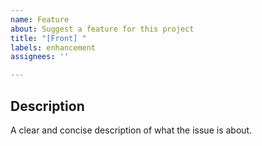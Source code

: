 ```yaml
---
name: Feature
about: Suggest a feature for this project
title: "[Front] "
labels: enhancement
assignees: ''

---
```


## Description
A clear and concise description of what the issue is about.
